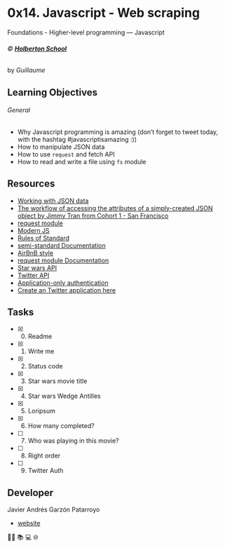 # 0x14. Javascript - Web scraping
Foundations - Higher-level programming ― Javascript

###### :copyright: **[Holberton School](https://www.holbertonschool.com/)**
by _Guillaume_

## Learning Objectives
###### General
* Why Javascript programming is amazing (don’t forget to tweet today, with the hashtag #javascriptisamazing :))
* How to manipulate JSON data
* How to use ```request``` and fetch API
* How to read and write a file using ```fs``` module 

## Resources
* [Working with JSON data](https://developer.mozilla.org/en-US/docs/Learn/JavaScript/Objects/JSON)
* [The workflow of accessing the attributes of a simply-created JSON object by Jimmy Tran from Cohort 1 - San Francisco](https://medium.com/@vietkieutie/the-workflow-of-accessing-the-attributes-of-a-simply-created-json-object-82a5b33e2319)
* [request module](https://github.com/request/request)
* [Modern JS](https://github.com/mbeaudru/modern-js-cheatsheet)
* [Rules of Standard](https://standardjs.com/rules.html)
* [semi-standard Documentation](https://github.com/standard/semistandard)
* [AirBnB style](https://github.com/airbnb/javascript)
* [request module Documentation](https://github.com/request/request)
* [Star wars API](https://swapi-api.hbtn.io/)
* [Twitter API](https://developer.twitter.com/en/docs/api-reference-index)
* [Application-only authentication](https://developer.twitter.com/en/docs/basics/authentication/overview)
* [Create an Twitter application here](https://developer.twitter.com/en/apps)

## Tasks
* [x] 0. Readme
* [x] 1. Write me
* [x] 2. Status code
* [x] 3. Star wars movie title
* [x] 4. Star wars Wedge Antilles
* [x] 5. Loripsum
* [x] 6. How many completed?
* [ ] 7. Who was playing in this movie?
* [ ] 8. Right order
* [ ] 9. Twitter Auth

## Developer
Javier Andrés Garzón Patarroyo
- [website](https://tecnoayuda.co/)

:man_technologist: :books: :computer: :globe_with_meridians:
